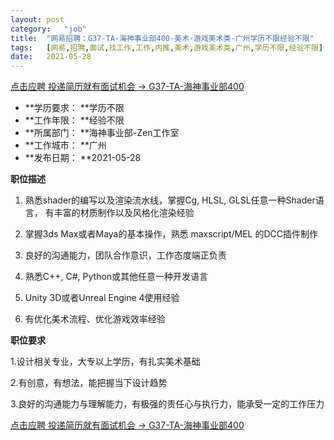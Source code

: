 ```yaml
---
layout:	post
category:	"job"
title:	"网易招聘：G37-TA-海神事业部400-美术-游戏美术类-广州学历不限经验不限"
tags:	[网易,招聘,面试,找工作,工作,内推,美术,游戏美术类,广州,学历不限,经验不限]
date:	2021-05-28
---
```


[点击应聘 投递简历就有面试机会 ->  G37-TA-海神事业部400](http://mobile.bole.netease.com/bole/boleDetail?id=23260&employeeId=346f03c3cda5f04c&key=all)



- **学历要求： **学历不限
- **工作年限： **经验不限
- **所属部门： **海神事业部-Zen工作室
- **工作城市： **广州
- **发布日期： **2021-05-28



**职位描述**

1. 熟悉shader的编写以及渲染流水线，掌握Cg, HLSL, GLSL任意一种Shader语言， 有丰富的材质制作以及风格化渲染经验

2. 掌握3ds Max或者Maya的基本操作，熟悉 maxscript/MEL 的DCC插件制作

3. 良好的沟通能力，团队合作意识，工作态度端正负责

4. 熟悉C++, C#, Python或其他任意一种开发语言

5. Unity 3D或者Unreal Engine 4使用经验

6. 有优化美术流程、优化游戏效率经验



**职位要求**

1.设计相关专业，大专以上学历，有扎实美术基础

2.有创意，有想法，能把握当下设计趋势

3.良好的沟通能力与理解能力，有极强的责任心与执行力，能承受一定的工作压力



[点击应聘 投递简历就有面试机会 ->  G37-TA-海神事业部400](http://mobile.bole.netease.com/bole/boleDetail?id=23260&employeeId=346f03c3cda5f04c&key=all)